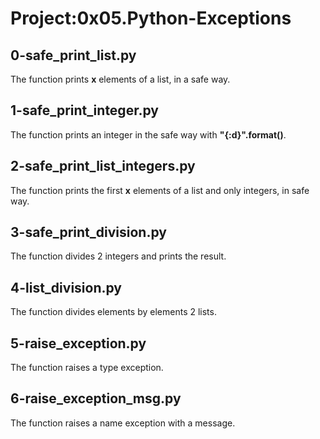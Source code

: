 # Project:0x05.Python-Exceptions

## 0-safe_print_list.py

The function prints **x** elements of a list, in a safe way.

## 1-safe_print_integer.py

The function prints an integer in the safe way with **"{:d}".format()**.

## 2-safe_print_list_integers.py

The function prints the first **x** elements of a list and only integers, in safe way.

## 3-safe_print_division.py

The function divides 2 integers and prints the result.

## 4-list_division.py

The function divides elements by elements 2 lists.

## 5-raise_exception.py

The function raises a type exception.

## 6-raise_exception_msg.py

The function raises a name exception with a message.
